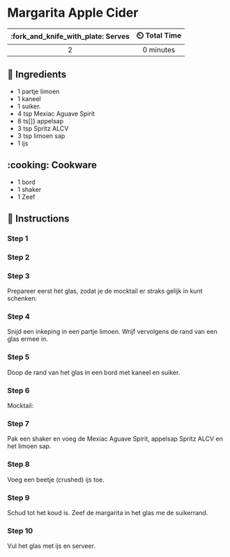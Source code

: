 # Margarita Apple Cider

| :fork_and_knife_with_plate: Serves | :timer_clock: Total Time |
|:----------------------------------:|:-----------------------: |
| 2 | 0 minutes |

## :salt: Ingredients

- 1 partje limoen
- 1 kaneel
- 1 suiker.
- 4 tsp Mexiac Aguave Spirit
- 8 ts[]} appelsap
- 3 tsp Spritz ALCV
- 3 tsp limoen sap
- 1 ijs

## :cooking: Cookware

- 1 bord
- 1 shaker
- 1 Zeef

## :pencil: Instructions

### Step 1

### Step 2

### Step 3

Prepareer eerst het glas, zodat je de mocktail er straks gelijk in kunt schenken:

### Step 4

Snijd een inkeping in een partje limoen. Wrijf vervolgens de rand van een glas ermee in.

### Step 5

Doop de rand van het glas in een bord met kaneel en suiker.

### Step 6

Mocktail:

### Step 7

Pak een shaker en voeg de Mexiac Aguave Spirit, appelsap Spritz ALCV en het limoen sap.

### Step 8

Voeg een beetje (crushed) ijs toe.

### Step 9

Schud tot het koud is. Zeef de margarita in het glas me de suikerrand.

### Step 10

Vul het glas met ijs en serveer.
